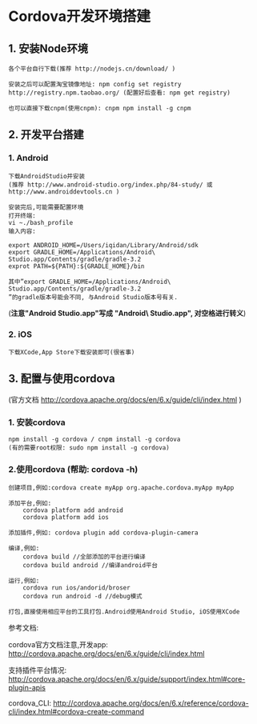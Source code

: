 # Cordova开发环境搭建

## 1. 安装Node环境
	各个平台自行下载(推荐 http://nodejs.cn/download/ )
	
	安装之后可以配置淘宝镜像地址: npm config set registry http://registry.npm.taobao.org/ (配置好后查看: npm get registry)
	
	也可以直接下载cnpm(使用cnpm): cnpm npm install -g cnpm

## 2. 开发平台搭建
### 1. Android
	下载AndroidStudio并安装
	(推荐 http://www.android-studio.org/index.php/84-study/ 或 http://www.androiddevtools.cn )	

	安装完后,可能需要配置环境
	打开终端: 
	vi ~./bash_profile
	输入内容:
	
	export ANDROID_HOME=/Users/iqidan/Library/Android/sdk
	export GRADLE_HOME=/Applications/Android\ Studio.app/Contents/gradle/gradle-3.2 
	exprot PATH=${PATH}:${GRADLE_HOME}/bin
	
	其中”export GRADLE_HOME=/Applications/Android\ Studio.app/Contents/gradle/gradle-3.2 
	”的gradle版本号能会不同, 与Android Studio版本号有关.
(**注意"Android Studio.app"写成 "Android\ Studio.app", 对空格进行转义**)
### 2. iOS
	下载XCode,App Store下载安装即可(很省事)

## 3. 配置与使用cordova 
(官方文档 http://cordova.apache.org/docs/en/6.x/guide/cli/index.html )
###	1. 安装cordova 
	npm install -g cordova / cnpm install -g cordova
	(有的需要root权限: sudo npm install -g cordova)
### 2.使用cordova (帮助: cordova -h)
	创建项目,例如:cordova create myApp org.apache.cordova.myApp myApp
	
	添加平台,例如:
		cordova platform add android
		cordova platform add ios
		
    添加插件,例如: cordova plugin add cordova-plugin-camera
    
   	编译,例如:
   		cordova build //全部添加的平台进行编译
		cordova build android //编译android平台
		
	运行,例如:
		cordova run ios/andorid/broser
		cordova run android -d //debug模式
		
	打包,直接使用相应平台的工具打包.Android使用Android Studio, iOS使用XCode

参考文档:

cordova官方文档注意,开发app: http://cordova.apache.org/docs/en/6.x/guide/cli/index.html

支持插件平台情况: http://cordova.apache.org/docs/en/6.x/guide/support/index.html#core-plugin-apis

cordova_CLI: http://cordova.apache.org/docs/en/6.x/reference/cordova-cli/index.html#cordova-create-command
    
